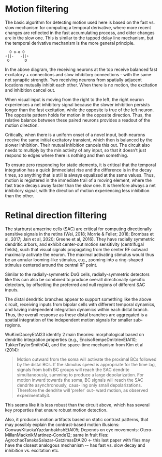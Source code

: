 # Motion filtering

The basic algorithm for detecting motion used here is based on the fast vs. slow mechanism for computing a temporal derivative, where more recent changes are reflected in the fast accumulating process, and older changes are in the slow one. This is similar to the tapped delay line mechanism, but the temporal derivative mechanism is the more general principle.

```
  O o-o O
+||-   -||+
 O       O 
```

In the above diagram, the receiving neurons at the top receive balanced fast excitatory + connections and slow inhibitory connections - with the same net synaptic strength. Two receiving neurons from spatially adjacent locations mutually inhibit each other. When there is no motion, the excitation and inhibition cancel out.

When visual input is moving from the right to the left, the right neuron experiences a net inhibitory signal because the slower inhibition persists longer than the fast excitation, while the opposite is true of the left neuron. The opposite pattern holds for motion in the opposite direction. Thus, the relative balance between these paired neurons provides a readout of the motion direction. 

Critically, when there is a uniform onset of a novel input, both neurons receive the same initial excitatory transient, which then is balanced by the slower inhibition. Their mutual inhibition cancels this out. The circuit also needs to multiply by the min activity of any input, so that it doesn't just respond to edges where there is nothing and then something.

To ensure zero responding for static elements, it is critical that the temporal integration has a quick (immediate) rise and the difference is in the decay times, so anything that is still is always equalized at the same values. Thus, motion is registered in the immediate trail of a moving element, where the fast trace decays away faster than the slow one. It is therefore always a net inhibitory signal, with the direction of motion experiencing less inhibition than the other.

# Retinal direction filtering

The starburst amacrine cells (SAC) are critical for computing directionally sensitive signals in the retina (Wei, 2018; Morrie & Feller; 2018; Brombas et al, 2017; Jain et al, 2020; Greene et al, 2016). They have radially symmetric dendritic arbors, and exhibit center-out motion sensitivity (centrifugal fields), such that visual signals propagating from the center RF outward maximally activate the neuron. The maximal activating stimulus would thus be an annular looming-like stimulus, e.g., zooming into a ring-shaped stimulus centered around the central RF point.

Similar to the radially-symmetric DoG cells, radially-symmetric detectors like this can also be combined to produce overall directionally specific detectors, by offsetting the preferred and null regions of different SAC inputs.

The distal dendritic branches appear to support something like the above circuit, receiving inputs from bipolar cells with different temporal dynamics, and having independent integration dynamics within each distal branch. Thus, the overall response as these distal branches are aggregated is a spatial integration of the independent motion signals for smaller sub-regions.

WuKimDaceyEtAl23 identify 2 main theories: morphological based on dendritic integration properties (e.g., EncisoRempeDmitrievEtAl10; TukkerTaylorSmith04), and the space-time mechanism from Kim et al (2014):

> Motion outward from the soma will activate the proximal BCs followed by the distal BCs. If the stimulus speed is appropriate for the time lag, signals from both BC groups will reach the SAC dendrite simultaneously, summing to produce a large depolarization. For motion inward towards the soma, BC signals will reach the SAC dendrite asynchronously, caus- ing only small depolarizations. Therefore the dendrite will ‘prefer’ out- ward motion, as observed experimentally3.

This seems like it is less robust than the circuit above, which has several key properties that ensure robust motion detection.

Also, it produces motion artifacts based on static contrast patterns, that may possibly explain the contrast-based motion illusions: ConwayKitaokaYazdanbakhshEtAl05; Depends on eye movements: Otero-MillanMacknikMartinez-Conde12; same in fruit flies: AgrochaoTanakaSalazar-GatzimasEtAl20 <- this last paper with flies may have the closest analogous mechanism -- has fast vs. slow decay and inhibition vs. excitation etc.


